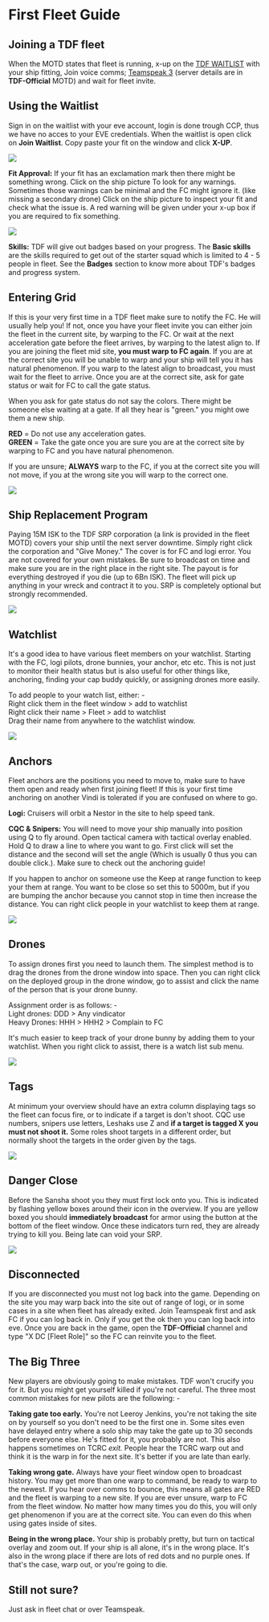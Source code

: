 # First Fleet Guide

## Joining a TDF fleet

When the MOTD states that fleet is running, x-up on the [TDF WAITLIST](/) with your ship fitting, Join voice comms; [Teamspeak 3](https://www.teamspeak.com/en/) (server details are in **TDF-Official** MOTD) and wait for fleet invite.

## Using the Waitlist

Sign in on the waitlist with your eve account, login is done trough CCP, thus we have no acces to your EVE credentials. When the waitlist is open click on **Join Waitlist**. Copy paste your fit on the window and click **X-UP**.

![](copytoclipboard.png)

**Fit Approval:** If your fit has an exclamation mark then there might be something wrong. Click on the ship picture To look for any warnings. Sometimes those warnings can be minimal and the FC might ignore it. (like missing a secondary drone) Click on the ship picture to inspect your fit and check what the issue is. A red warning will be given under your x-up box if you are required to fix something.

![](pendingapproval.png)

**Skills:** TDF will give out badges based on your progress. The **Basic skills** are the skills required to get out of the starter squad which is limited to 4 - 5 people in fleet. See the **Badges** section to know more about TDF's badges and progress system.

## Entering Grid

If this is your very first time in a TDF fleet make sure to notify the FC. He will usually help you! If not, once you have your fleet invite you can either join the fleet in the current site, by warping to the FC. Or wait at the next acceleration gate before the fleet arrives, by warping to the latest align to. If you are joining the fleet mid site, **you must warp to FC again**. If you are at the correct site you will be unable to warp and your ship will tell you it has natural phenomenon. If you warp to the latest align to broadcast, you must wait for the fleet to arrive. Once you are at the correct site, ask for gate status or wait for FC to call the gate status.

When you ask for gate status do not say the colors. There might be someone else waiting at a gate. If all they hear is "green." you might owe them a new ship.

**RED** = Do not use any acceleration gates.  
**GREEN** = Take the gate once you are sure you are at the correct site by warping to FC and you have natural phenomenon.

If you are unsure; **ALWAYS** warp to the FC, if you at the correct site you will not move, if you at the wrong site you will warp to the correct one.

![](gettofleet.png)

## Ship Replacement Program

Paying 15M ISK to the TDF SRP corporation (a link is provided in the fleet MOTD) covers your ship until the next server downtime. Simply right click the corporation and "Give Money." The cover is for FC and logi error. You are not covered for your own mistakes. Be sure to broadcast on time and make sure you are in the right place in the right site. The payout is for everything destroyed if you die (up to 6Bn ISK). The fleet will pick up anything in your wreck and contract it to you. SRP is completely optional but strongly recommended.

![](paysrp.png)

## Watchlist

It's a good idea to have various fleet members on your watchlist. Starting with the FC, logi pilots, drone bunnies, your anchor, etc etc. This is not just to monitor their health status but is also useful for other things like, anchoring, finding your cap buddy quickly, or assigning drones more easily.

To add people to your watch list, either: -  
Right click them in the fleet window > add to watchlist  
Right click their name > Fleet > add to watchlist  
Drag their name from anywhere to the watchlist window.

![](addtowatch.png)

## Anchors

Fleet anchors are the positions you need to move to, make sure to have them open and ready when first joining fleet! If this is your first time anchoring on another Vindi is tolerated if you are confused on where to go.

**Logi:** Cruisers will orbit a Nestor in the site to help speed tank.

**CQC & Snipers:** You will need to move your ship manually into position using Q to fly around. Open tactical camera with tactical overlay enabled. Hold Q to draw a line to where you want to go. First click will set the distance and the second will set the angle (Which is usually 0 thus you can double click.). Make sure to check out the anchoring guide!

If you happen to anchor on someone use the Keep at range function to keep your them at range. You want to be close so set this to 5000m, but if you are bumping the anchor because you cannot stop in time then increase the distance. You can right click people in your watchlist to keep them at range.

![](anchor.png)

## Drones

To assign drones first you need to launch them. The simplest method is to drag the drones from the drone window into space. Then you can right click on the deployed group in the drone window, go to assist and click the name of the person that is your drone bunny.

Assignment order is as follows: -  
Light drones: DDD > Any vindicator  
Heavy Drones: HHH > HHH2 > Complain to FC

It's much easier to keep track of your drone bunny by adding them to your watchlist. When you right click to assist, there is a watch list sub menu.

![](dronesout.png)

## Tags

At minimum your overview should have an extra column displaying tags so the fleet can focus fire, or to indicate if a target is don't shoot. CQC use numbers, snipers use letters, Leshaks use Z and **if a target is tagged X you must not shoot it.** Some roles shoot targets in a different order, but normally shoot the targets in the order given by the tags.

![](tagcolumn.png)

## Danger Close

Before the Sansha shoot you they must first lock onto you. This is indicated by flashing yellow boxes around their icon in the overview. If you are yellow boxed you should **immediately broadcast** for armor using the button at the bottom of the fleet window. Once these indicators turn red, they are already trying to kill you. Being late can void your SRP.

![](caneveryonejuststopgettingshot.png)

## Disconnected

If you are disconnected you must not log back into the game. Depending on the site you may warp back into the site out of range of logi, or in some cases in a site when fleet has already exited. Join Teamspeak first and ask FC if you can log back in. Only if you get the ok then you can log back into eve. Once you are back in the game, open the **TDF-Official** channel and type "X DC \[Fleet Role\]" so the FC can reinvite you to the fleet.

## The Big Three

New players are obviously going to make mistakes. TDF won't crucify you for it. But you might get yourself killed if you're not careful. The three most common mistakes for new pilots are the following: -

**Taking gate too early.** You're not Leeroy Jenkins, you're not taking the site on by yourself so you don't need to be the first one in. Some sites even have delayed entry where a solo ship may take the gate up to 30 seconds before everyone else. He's fitted for it, you probably are not. This also happens sometimes on TCRC _exit._ People hear the TCRC warp out and think it is the warp in for the next site. It's better if you are late than early.

**Taking wrong gate.** Always have your fleet window open to broadcast history. You may get more than one warp to command, be ready to warp to the newest. If you hear over comms to bounce, this means all gates are RED and the fleet is warping to a new site. If you are ever unsure, warp to FC from the fleet window. No matter how many times you do this, you will only get phenomenon if you are at the correct site. You can even do this when using gates inside of sites.

**Being in the wrong place.** Your ship is probably pretty, but turn on tactical overlay and zoom out. If your ship is all alone, it's in the wrong place. It's also in the wrong place if there are lots of red dots and no purple ones. If that's the case, warp out, or you're going to die.

## Still not sure?

Just ask in fleet chat or over Teamspeak.
